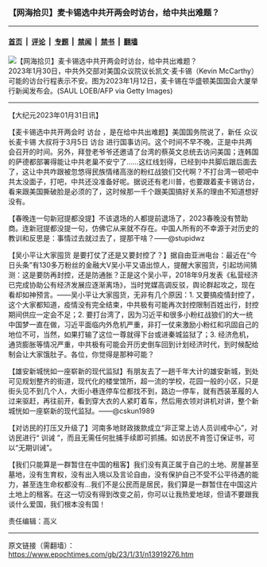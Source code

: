 ### 【网海拾贝】麦卡锡选中共开两会时访台，给中共出难题？

---

#### [首页](../../../..?n13919276) &nbsp;|&nbsp; [评论](../../../../../epoch-comment?n13919276) &nbsp;|&nbsp; [专题](../../../../../epoch-special?n13919276) &nbsp;|&nbsp; [禁闻](../../../../../epoch-news?n13919276) &nbsp;|&nbsp; [禁书](../../../../../books?n13919276) &nbsp;|&nbsp; [翻墙](https://github.com/gfw-breaker/nogfw/blob/master/README.md?n13919276)


<div><img alt="【网海拾贝】麦卡锡选中共开两会时访台，给中共出难题？" class="attachment-djy_600_400 size-djy_600_400 wp-post-image" src="https://i.epochtimes.com/assets/uploads/2023/01/id13919301-GettyImages-1246182353.jpeg"/>
<div class="caption">
 2023年1月30日，中共外交部对美国众议院议长凯文‧麦卡锡（Kevin McCarthy）可能的访台行程表示不安。图为2023年1月12日，麦卡锡在华盛顿美国国会大厦举行新闻发布会。(SAUL LOEB/AFP via Getty Images)
</div></div><hr/><div class="post_content" id="artbody" itemprop="articleBody">
 <!-- article content begin -->
 <p>
  【大纪元2023年01月31日讯】
 </p>
 <p>
  【麦卡锡选中共开两会时
  <ok href="https://www.epochtimes.com/gb/tag/%E8%AE%BF%E5%8F%B0.html">
   访台
  </ok>
  ，是在给中共出难题】美国国务院说了，新任
  <ok href="https://www.epochtimes.com/gb/tag/%E4%BC%97%E8%AE%AE%E9%95%BF%E9%BA%A6%E5%8D%A1%E9%94%A1.html">
   众议长麦卡锡
  </ok>
  大叔将于3月5日
  <ok href="https://www.epochtimes.com/gb/tag/%E8%AE%BF%E5%8F%B0.html">
   访台
  </ok>
  进行国事访问。这个时间不早不晚，正是中共两会召开的时间。另外，拜登老爷爷还邀请了台湾的蔡英文总统去访问美国；连韩国的萨德都部署得能让中共老巢不安宁了……这红线划得，已经到中共脚后跟后面去了，这让中共咋跟被忽悠得民族情绪高涨的粉红战狼们交代啊？不打台湾一顿吧中共太没面子，打吧，中共还没准备好呢。据说还有老川普，也要跟着麦卡锡访台，看来跟美国撕破脸是必须的了，这时候那一千个跟美国搞好关系的理由不知道想好没有。
 </p>
 <p>
  【春晚连一句新冠提都没提】不该退场的人都提前退场了，2023春晚没有赞助商。连新冠提都没提一句，仿佛它从来就不存在。中国人所有的不幸源于对历史的教训和反思是：事情过去就过去了，提那干啥？——@stupidwz
 </p>
 <p>
  【吴小平让大家囤货 是要打仗了还是又要封控了？】据自由亚洲电台：最近在“今日头条”有130多万粉丝的金融大V吴小平又语出惊人，提醒大家囤货，引起坊间猜测：这是要防再封控，还是防通胀？正是这个吴小平，2018年9月发表《私营经济已完成协助公有经济发展应逐渐离场》，当时党媒高调反驳，舆论群起攻之，现在看却如神预言。——吴小平让大家囤货，无非有几个原因：1. 又要搞疫情封控了，这个大家都知道，疫情没有完全结束，中共极有可能再次封控限制百姓出行，封控期间供应一定会不足；2. 要打台湾了，因为习近平和很多小粉红战狼们的大一统中国梦一直在做，习近平面临内外危机严重，非打一仗来激励小粉红和巩固自己的地位不可，当然，如果打输了这位一尊就得下台或进秦城监狱了；3. 经济危机，通货膨胀等情况严重，中共极有可能会开历史倒车回到计划经济时代，到时候配给制会让大家饿肚子。各位，你觉得是那种可能？
 </p>
 <p>
  【雄安新城恍如一座崭新的现代监狱】有朋友去了一趟千年大计的雄安新城，到处可见规划整齐的街道，现代化的楼堂馆所，超一流的学校，花园一般的小区，只是街头见不到几个人，大街小巷连停车位都找不到，路边一停车，就有西装革履的人过来驱赶，再往前开，看到穿大衣的人紧盯着车，然后用衣领对讲机对讲，整个新城恍如一座崭新的现代监狱。——@cskun1989
 </p>
 <p>
  【对访民的打压又升级了】河南多地财政拨款成立“非正常上访人员训戒中心”，对访民进行“
  <ok href="https://www.epochtimes.com/gb/tag/%E8%AE%AD%E8%AF%AB.html">
   训诫
  </ok>
  ”，而且无需任何批捕手续即可抓捕。如访民不肯签订保证书，可以“无期训诫”。
 </p>
 <p>
  【我们只能算是一群暂住在中国的租客】我们没有真正属于自己的土地、房屋甚至墓地，没有生育权，没有出入境以及言论自由，没有保护自己不受不公平待遇的能力，甚至连生命权都没有…我们不是公民而是居民，我们算是一群暂住在中国这片土地上的租客。在这一切没有得到改变之前，你可以让我热爱地球，但请不要跟我谈什么爱国，我们根本没有国！
 </p>
 <p>
  责任编辑：高义
 </p>
 <!-- article content end -->
 <div id="below_article_ad">
 </div>
</div>


---

原文链接（需翻墙）：https://www.epochtimes.com/gb/23/1/31/n13919276.htm